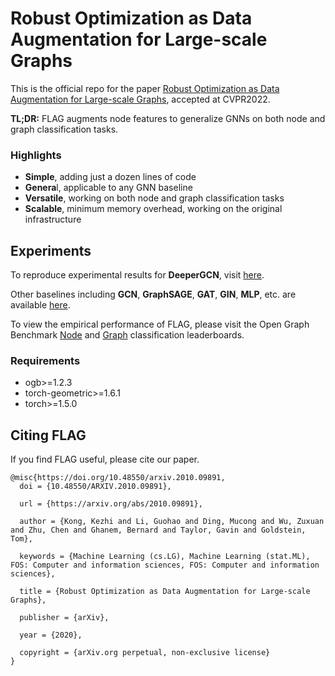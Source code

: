 # Robust Optimization as Data Augmentation for Large-scale Graphs

This is the official repo for the paper [Robust Optimization as Data Augmentation for Large-scale Graphs](https://arxiv.org/abs/2010.09891), accepted at CVPR2022.

**TL;DR:** FLAG augments node features to generalize GNNs on both node and graph classification tasks.

### Highlights

- **Simple**, adding just a dozen lines of code
- **Genera**l, applicable to any GNN baseline
- **Versatile**, working on both node and graph classification tasks
- **Scalable**, minimum memory overhead, working on the original infrastructure

## Experiments

To reproduce experimental results for **DeeperGCN**, visit [here](https://github.com/devnkong/FLAG/tree/main/deep_gcns_torch/examples/ogb).

Other baselines including **GCN**, **GraphSAGE**, **GAT**, **GIN**, **MLP**, etc. are available [here](https://github.com/devnkong/FLAG/tree/main/ogb).

To view the empirical performance of FLAG, please visit the Open Graph Benchmark [Node](https://ogb.stanford.edu/docs/leader_nodeprop/) and [Graph](https://ogb.stanford.edu/docs/leader_graphprop/) classification leaderboards.

### Requirements

- ogb>=1.2.3
- torch-geometric>=1.6.1
- torch>=1.5.0

## Citing FLAG

If you find FLAG useful, please cite our paper.

```
@misc{https://doi.org/10.48550/arxiv.2010.09891,
  doi = {10.48550/ARXIV.2010.09891},
  
  url = {https://arxiv.org/abs/2010.09891},
  
  author = {Kong, Kezhi and Li, Guohao and Ding, Mucong and Wu, Zuxuan and Zhu, Chen and Ghanem, Bernard and Taylor, Gavin and Goldstein, Tom},
  
  keywords = {Machine Learning (cs.LG), Machine Learning (stat.ML), FOS: Computer and information sciences, FOS: Computer and information sciences},
  
  title = {Robust Optimization as Data Augmentation for Large-scale Graphs},
  
  publisher = {arXiv},
  
  year = {2020},
  
  copyright = {arXiv.org perpetual, non-exclusive license}
}

```
